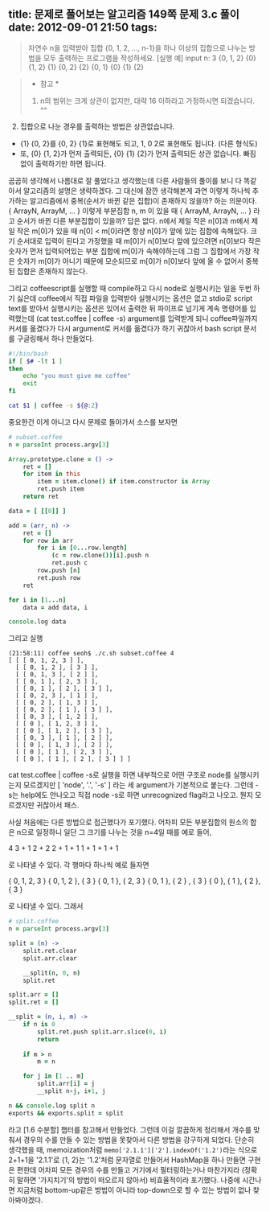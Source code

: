 title: 문제로 풀어보는 알고리즘 149쪽 문제 3.c 풀이
date: 2012-09-01 21:50
tags:
---

> 자연수 n을 입력받아 집합 {0, 1, 2, …, n-1}을 하나 이상의 집합으로 나누는 방법을 모두 출력하는 프로그램을 작성하세요.
[실행 예]
input n: 3
{0, 1, 2}
{0} {1, 2}
{1} {0, 2}
{2} {0, 1}
{0} {1} {2}
 
> * 참고 *
> 1. n의 범위는 크게 상관이 없지만, 대략 16 이하라고 가정하시면 되겠습니다. ^^
2. 집합으로 나눈 경우를 출력하는 방법은 상관없습니다.
- {1} {0, 2}를 {0, 2} {1}로 표현해도 되고, 1, 0 2로 표현해도 됩니다. (다른 형식도)
- 또, {0} {1, 2}가 먼저 출력되든, {0} {1} {2}가 먼저 출력되든 상관 없습니다. 빠짐없이 출력하기만 하면 됩니다.


곰곰히 생각해서 나름대로 잘 풀었다고 생각했는데 다른 사람들의 풀이를 보니 다 똑같아서 알고리즘의 설명은 생략하겠다. 그 대신에 잠깐 생각해본게 과연 이렇게 하나씩 추가하는 알고리즘에서 중복(순서가 바뀐 같은 집합)이 존재하지 않을까? 하는 의문이다. { ArrayN, ArrayM, ... } 이렇게 부분집합 n, m 이 있을 때 { ArrayM, ArrayN, ... } 라고 순서가 바뀐 다른 부분집합이 있을까? 답은 없다. n에서 제일 작은 n[0]과 m에서 제일 작은 m[0]가 있을 때 n[0] < m[0]라면 항상 n[0]가 앞에 있는 집합에 속해있다. 크기 순서대로 입력이 된다고 가정했을 때 m[0]가 n[0]보다 앞에 있으려면 n[0]보다 작은 숫자가 먼저 입력되어있는 부분 집합에 m[0]가 속해야하는데 그럼 그 집합에서 가장 작은 숫자가 m[0]가 아니기 때문에 모순되므로 m[0]가 n[0]보다 앞에 올 수 없어서 중복된 집합은 존재하지 않는다.


그리고 coffeescript를 실행할 때 compile하고 다시 node로 실행시키는 일을 두번 하기 싫은데 coffee에서 직접 파일을 입력받아 실행시키는 옵션은 없고 stdio로 script text를 받아서 실행시키는 옵션은 있어서 출력한 뒤 파이프로 넘기게 계속 명령어를 입력했는데 (cat test.coffee | coffee -s) argument를 입력받게 되니 coffee파일까지 커서를 옮겼다가 다시 argument로 커서를 옮겼다가 하기 귀찮아서 bash script 문서를 구글링해서 하나 만들었다.

``` bash
#!/bin/bash
if [ $# -lt 1 ]
then
    echo "you must give me coffee"
    exit
fi

cat $1 | coffee -s ${@:2}
```

중요한건 이게 아니고 다시 문제로 돌아가서 소스를 보자면

``` coffee
# subset.coffee
n = parseInt process.argv[3]

Array.prototype.clone = () ->
    ret = []
    for item in this
        item = item.clone() if item.constructor is Array
        ret.push item
    return ret

data = [ [[0]] ]

add = (arr, n) ->
    ret = []
    for row in arr
        for i in [0...row.length]
            (c = row.clone())[i].push n
            ret.push c
        row.push [n]
        ret.push row
    ret

for i in [1...n]
    data = add data, i

console.log data
```

그리고 실행

```
(21:58:11) coffee seoh$ ./c.sh subset.coffee 4
[ [ [ 0, 1, 2, 3 ] ],
  [ [ 0, 1, 2 ], [ 3 ] ],
  [ [ 0, 1, 3 ], [ 2 ] ],
  [ [ 0, 1 ], [ 2, 3 ] ],
  [ [ 0, 1 ], [ 2 ], [ 3 ] ],
  [ [ 0, 2, 3 ], [ 1 ] ],
  [ [ 0, 2 ], [ 1, 3 ] ],
  [ [ 0, 2 ], [ 1 ], [ 3 ] ],
  [ [ 0, 3 ], [ 1, 2 ] ],
  [ [ 0 ], [ 1, 2, 3 ] ],
  [ [ 0 ], [ 1, 2 ], [ 3 ] ],
  [ [ 0, 3 ], [ 1 ], [ 2 ] ],
  [ [ 0 ], [ 1, 3 ], [ 2 ] ],
  [ [ 0 ], [ 1 ], [ 2, 3 ] ],
  [ [ 0 ], [ 1 ], [ 2 ], [ 3 ] ] ]
```

cat test.coffee | coffee -s로 실행을 하면 내부적으로 어떤 구조로 node를 실행시키는지 모르겠지만 [ 'node', '.', '-s' ] 라는 세 argument가 기본적으로 붙는다. 그런데 -s는 help에도 안나오고 직접 node -s로 하면 unrecognized flag라고 나오고. 뭔지 모르겠지만 귀찮아서 패스.

사실 처음에는 다른 방법으로 접근했다가 포기했다. 어차피 모든 부분집합의 원소의 합은 n으로 일정하니 일단 그 크기를 나누는 것을 n=4일 때를 예로 들어,

4
3 + 1
2 + 2
2 + 1 + 1
1 + 1 + 1 + 1

로 나타낼 수 있다. 각 행마다 하나씩 예로 들자면

{ 0, 1, 2, 3 }
{ 0, 1, 2 }, { 3 }
{ 0, 1 }, { 2, 3 }
{ 0, 1 }, { 2 } , { 3 }
{ 0 }, { 1 }, { 2 }, { 3 }

로 나타낼 수 있다. 그래서

``` coffee
# split.coffee
n = parseInt process.argv[3]

split = (n) ->
    split.ret.clear
    split.arr.clear

    __split(n, 0, n)
    split.ret

split.arr = []
split.ret = []

__split = (n, i, m) ->
    if n is 0
        split.ret.push split.arr.slice(0, i)
        return
    
    if m > n
        m = n

    for j in [1 .. m]
        split.arr[i] = j
        __split n-j, i+1, j

n && console.log split n
exports && exports.split = split
```

라고 [1.6 수분할] 챕터를 참고해서 만들었다. 그런데 이걸 깔끔하게 정리해서 개수를 맞춰서 경우의 수를 만들 수 있는 방법을 못찾아서 다른 방법을 강구하게 되었다. 단순히 생각했을 때, memoization처럼 `memo['2.1.1']['2'].indexOf('1.2')`라는 식으로 2+1+1을 '2.1.1'로 {1, 2}는 '1.2'처럼 문자열로 만들어서 HashMap을 하나 만들면 구현은 편한데 어차피 모든 경우의 수를 만들고 거기에서 필터링하는거나 마찬가지라 (정확히 말하면 '가지치기'의 방법이 떠오르지 않아서) 비효율적이라 포기했다. 나중에 시간나면 지금처럼 bottom-up같은 방법이 아니라 top-down으로 할 수 있는 방법이 없나 찾아봐야겠다.
